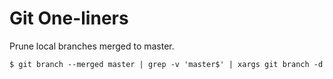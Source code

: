 # Git One-liners

Prune local branches merged to master.

    $ git branch --merged master | grep -v 'master$' | xargs git branch -d
